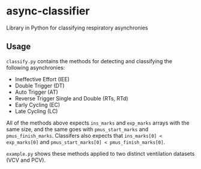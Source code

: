 # async-classifier
Library in Python for classifying respiratory asynchronies

## Usage

`classify.py` contains the methods for detecting and classifying the following asynchronies:

- Ineffective Effort (IEE)
- Double Trigger (DT)
- Auto Trigger (AT)
- Reverse Trigger Single and Double (RTs, RTd)
- Early Cycling (EC)
- Late Cycling (LC)

All of the methods above expects `ins_marks` and `exp_marks` arrays with the same size, and the same goes with `pmus_start_marks` and `pmus_finish_marks`.
Classifers also expects that `ins_marks[0] < exp_marks[0]` and `pmus_start_marks[0] < pmus_finish_marks[0]`.

`example.py` shows these methods applied to two distinct ventilation datasets (VCV and PCV).

